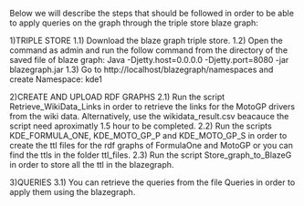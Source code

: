 

Below we will describe the steps that should be followed in order to be able to apply queries on the graph through the triple store blaze graph:

1)TRIPLE STORE
1.1) Download the blaze graph triple store.
1.2) Open the command as admin and run the follow command from the directory of the saved file of blaze graph:
Java -Djetty.host=0.0.0.0 -Djetty.port=8080 -jar blazegraph.jar 
1.3) Go to  http://localhost/blazegraph/namespaces   and create Namespace: kde1

2)CREATE AND UPLOAD RDF GRAPHS
2.1) Run the script Retrieve_WikiData_Links in order to retrieve the links for the MotoGP drivers from the wiki data. Alternatively, use the wikidata_result.csv beacauce the script need aproximatly 1.5 hour to be completed.
2.2) Run the scripts KDE_FORMULA_ONE, KDE_MOTO_GP_P and KDE_MOTO_GP_S in order to create the ttl files for the rdf graphs of FormulaOne and MotoGP or you can find the ttls in the folder ttl_files.
2.3) Run the script Store_graph_to_BlazeG in order to store all the ttl in the blazegraph.

3)QUERIES
3.1) You can retrieve the queries from the file Queries in order to apply them using the blazegraph.
